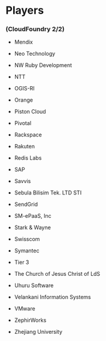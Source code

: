 #  Players
### (CloudFoundry 2/2)
- Mendix
- Neo Technology
- NW Ruby Development
- NTT
- OGIS-RI
- Orange
- Piston Cloud
- Pivotal
- Rackspace
- Rakuten
- Redis Labs
- SAP
- Savvis


- Sebula Bilisim Tek. LTD STI
- SendGrid
- SM-ePaaS, Inc
- Stark & Wayne
- Swisscom
- Symantec
- Tier 3
- The Church of Jesus Christ of LdS
- Uhuru Software
- Velankani Information Systems
- VMware
- ZephirWorks
- Zhejiang University
